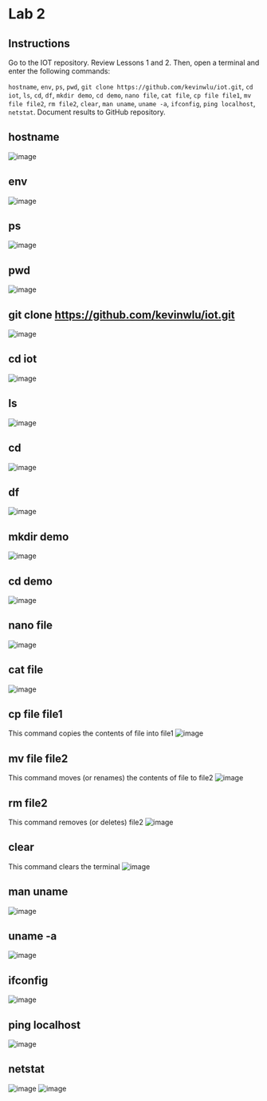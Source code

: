 # Lab 2
## Instructions
Go to the IOT repository. Review Lessons 1 and 2. Then, open a terminal and enter the following commands: 

 `hostname`, `env`, `ps`, `pwd`, `git clone https://github.com/kevinwlu/iot.git`, `cd iot`, `ls`, `cd`, `df`, `mkdir demo`, `cd demo`, `nano file`, `cat file`, `cp file file1`, `mv file file2`, `rm file2`, `clear`, `man uname`, `uname -a`, `ifconfig`, `ping localhost`, `netstat`. 
 Document results to GitHub repository.

## hostname
![image](https://github.com/user-attachments/assets/b8935210-69ef-4cc9-bba4-db3c0cc670e3)

## env
![image](https://github.com/user-attachments/assets/e02f5cce-9c00-47f6-9170-088491040513)

## ps
![image](https://github.com/user-attachments/assets/486116c0-2a35-475a-8e78-c8c83883b7ac)

## pwd
![image](https://github.com/user-attachments/assets/9d439b3f-42df-452d-bece-78cb0b4be907)

## git clone https://github.com/kevinwlu/iot.git
![image](https://github.com/user-attachments/assets/ad8dc5e8-33a1-4a82-8b1d-f41bf67f6c25)

## cd iot
![image](https://github.com/user-attachments/assets/ccf8b87c-357d-40d4-af7b-6160e03cad48)

## ls
![image](https://github.com/user-attachments/assets/4e03747a-83e2-4fc2-ac83-1190b4d520ce)

## cd
![image](https://github.com/user-attachments/assets/179ff115-930b-430d-9f9b-5b691a58a3ba)

## df
![image](https://github.com/user-attachments/assets/63ff82af-fbe7-4032-9c4d-8546be81690c)

## mkdir demo
![image](https://github.com/user-attachments/assets/4acbe4ec-0d46-49df-9419-d279e73af1c5)

## cd demo
![image](https://github.com/user-attachments/assets/9d0f93dd-57ac-4a40-a81f-91be1dca05fa)

## nano file
![image](https://github.com/user-attachments/assets/b593107a-8c0c-487b-80ee-ca7885d655b4)

## cat file
![image](https://github.com/user-attachments/assets/108b44f7-ff08-425f-935d-0112810abbc9)

## cp file file1
This command copies the contents of file into file1 
![image](https://github.com/user-attachments/assets/6ea1092e-0e57-486c-b5fb-0534e9ac6d1c)

## mv file file2
This command moves (or renames) the contents of file to file2
![image](https://github.com/user-attachments/assets/0b8066f5-95fa-4c89-be44-dac39174ac08)

## rm file2
This command removes (or deletes) file2
![image](https://github.com/user-attachments/assets/89a77345-8246-47f7-b56e-1895a4a988f6)

## clear
This command clears the terminal
![image](https://github.com/user-attachments/assets/53676ffb-bc4e-4fc3-81db-cca310c6ffc3)

## man uname
![image](https://github.com/user-attachments/assets/de9f325e-d81d-4f5b-a17a-8cdb0f0ef954)

## uname -a
![image](https://github.com/user-attachments/assets/a0398417-4151-4bd3-ac7c-017a9765607c)

## ifconfig
![image](https://github.com/user-attachments/assets/95b8c3eb-fae9-4d89-8c2c-8de5d9e0faa4)

## ping localhost
![image](https://github.com/user-attachments/assets/68b52071-63b9-48af-aea9-1d9bd76ed6ca)

## netstat
![image](https://github.com/user-attachments/assets/183727a5-30a3-4975-ab74-b047fa96038e)
![image](https://github.com/user-attachments/assets/6618b8e0-6135-4d10-993b-93330d132ae5)
